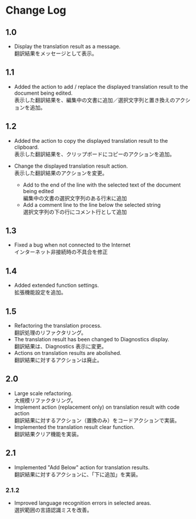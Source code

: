 # Change Log

## 1.0

- Display the translation result as a message.  
  翻訳結果をメッセージとして表示。

## 1.1

- Added the action to add / replace the displayed translation result to the document being edited.  
    表示した翻訳結果を、編集中の文書に追加／選択文字列と置き換えのアクションを追加。

## 1.2

- Added the action to copy the displayed translation result to the clipboard.  
表示した翻訳結果を、クリップボードにコピーのアクションを追加。

- Change the displayed translation result action.  
  表示した翻訳結果のアクションを変更。
  - Add to the end of the line with the selected text of the document being edited  
    編集中の文書の選択文字列のある行末に追加
  - Add a comment line to the line below the selected string  
    選択文字列の下の行にコメント行として追加

## 1.3

- Fixed a bug when not connected to the Internet  
  インターネット非接続時の不具合を修正

## 1.4

- Added extended function settings.  
  拡張機能設定を追加。

## 1.5

- Refactoring the translation process.  
  翻訳処理のリファクタリング。
- The translation result has been changed to Diagnostics display.  
  翻訳結果は、Diagnostics 表示に変更。
- Actions on translation results are abolished.  
  翻訳結果に対するアクションは廃止。

## 2.0

- Large scale refactoring.  
  大規模リファクタリング。
- Implement action (replacement only) on translation result with code action  
  翻訳結果に対するアクション（置換のみ）をコードアクションで実装。
- Implemented the translation result clear function.  
  翻訳結果クリア機能を実装。

## 2.1

- Implemented "Add Below" action for translation results.  
  翻訳結果に対するアクションに、「下に追加」を実装。

### 2.1.2

- Improved language recognition errors in selected areas.  
  選択範囲の言語認識ミスを改善。
